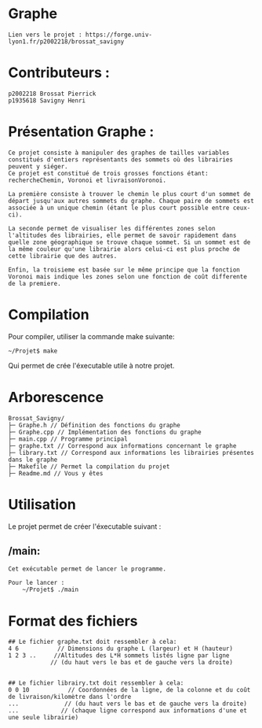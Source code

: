 # Graphe

    Lien vers le projet : https://forge.univ-lyon1.fr/p2002218/brossat_savigny

# Contributeurs : 

    p2002218 Brossat Pierrick 
    p1935618 Savigny Henri


# Présentation Graphe :

    Ce projet consiste à manipuler des graphes de tailles variables constitués d'entiers représentants des sommets où des librairies peuvent y siéger. 
    Ce projet est constitué de trois grosses fonctions étant: rechercheChemin, Voronoi et livraisonVoronoi.

    La première consiste à trouver le chemin le plus court d'un sommet de départ jusqu'aux autres sommets du graphe. Chaque paire de sommets est associée à un unique chemin (étant le plus court possible entre ceux-ci).

    La seconde permet de visualiser les différentes zones selon l'altitudes des librairies, elle permet de savoir rapidement dans quelle zone géographique se trouve chaque sommet. Si un sommet est de la même couleur qu'une librairie alors celui-ci est plus proche de cette librairie que des autres.

    Enfin, la troisieme est basée sur le même principe que la fonction Voronoi mais indique les zones selon une fonction de coût differente de la premiere.



# Compilation 

Pour compiler, utiliser la commande make suivante: 

    ~/Projet$ make

Qui permet de crée l'éxecutable utile à notre projet. 



# Arborescence

	Brossat_Savigny/
	├─ Graphe.h // Définition des fonctions du graphe
    ├─ Graphe.cpp // Implémentation des fonctions du graphe 
    ├─ main.cpp // Programme principal
    ├─ graphe.txt // Correspond aux informations concernant le graphe
    ├─ library.txt // Correspond aux informations les librairies présentes dans le graphe
    ├─ Makefile // Permet la compilation du projet
    ├─ Readme.md // Vous y êtes 



# Utilisation

Le projet permet de créer l'éxecutable suivant :

## /main:
    Cet exécutable permet de lancer le programme.

    Pour le lancer :
		~/Projet$ ./main


# Format des fichiers 
    ## Le fichier graphe.txt doit ressembler à cela:
    4 6           // Dimensions du graphe L (largeur) et H (hauteur)
    1 2 3 ..     //Altitudes des L*H sommets listés ligne par ligne
                // (du haut vers le bas et de gauche vers la droite)


    ## Le fichier librairy.txt doit ressembler à cela:
    0 0 10           // Coordonnées de la ligne, de la colonne et du coût de livraison/kilomètre dans l'ordre 
    ...             // (du haut vers le bas et de gauche vers la droite)
    ...            // (chaque ligne correspond aux informations d'une et une seule librairie)